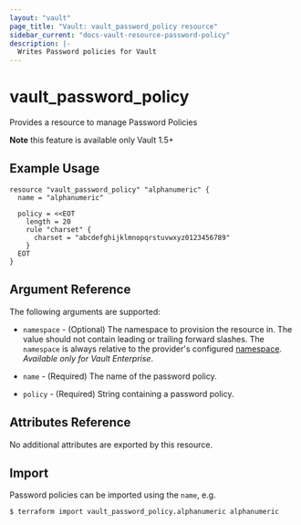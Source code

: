 ```yaml
---
layout: "vault"
page_title: "Vault: vault_password_policy resource"
sidebar_current: "docs-vault-resource-password-policy"
description: |-
  Writes Password policies for Vault
---
```


# vault\_password\_policy

Provides a resource to manage Password Policies 

**Note** this feature is available only Vault 1.5+ 

## Example Usage

```hcl
resource "vault_password_policy" "alphanumeric" {
  name = "alphanumeric"

  policy = <<EOT
    length = 20
    rule "charset" {
      charset = "abcdefghijklmnopqrstuvwxyz0123456789"
    }
  EOT
}
```

## Argument Reference

The following arguments are supported:

* `namespace` - (Optional) The namespace to provision the resource in.
  The value should not contain leading or trailing forward slashes.
  The `namespace` is always relative to the provider's configured [namespace](/docs/providers/vault/index.html#namespace).
   *Available only for Vault Enterprise*.

* `name` - (Required) The name of the password policy.

* `policy` - (Required) String containing a password policy.

## Attributes Reference

No additional attributes are exported by this resource.

## Import

Password policies can be imported using the `name`, e.g.

```
$ terraform import vault_password_policy.alphanumeric alphanumeric
```
